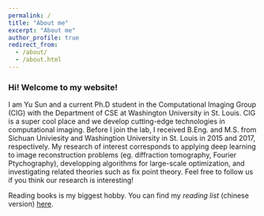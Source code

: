 ```yaml
---
permalink: /
title: "About me"
excerpt: "About me"
author_profile: true
redirect_from: 
  - /about/
  - /about.html
---
```

### Hi! Welcome to my website!
I am Yu Sun and a current Ph.D student in the Computational Imaging Group (CIG) with the Department of CSE at Washington University in St. Louis. CIG is a super cool place and we develop cutting-edge technologies in computational imaging. Before I join the lab, I received B.Eng. and M.S. from Sichuan Univiesity and Washingtion University in St. Louis in 2015 and 2017, respectively. My research of interest corresponds to applying deep learning to image reconstruction problems (eg. diffraction tomography, Fourier Ptychography), developping algorithms for large-scale optimization, and investigating related theories such as fix point theory. Feel free to follow us if you think our research is interesting!

Reading books is my biggest hobby. You can find my *reading list* (chinese version) [here](/files/reading_list.pdf).
